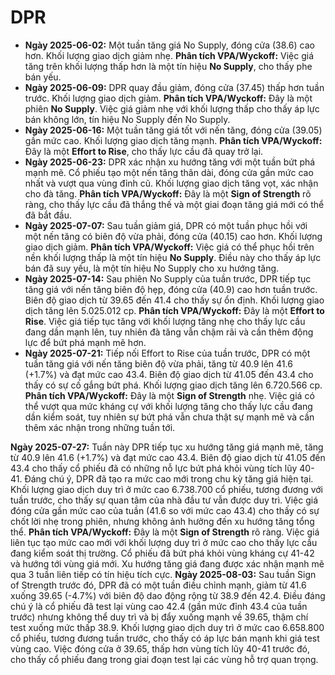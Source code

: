 # DPR

- **Ngày 2025-06-02:** Một tuần tăng giá No Supply, đóng cửa (38.6) cao hơn. Khối lượng giao dịch giảm nhẹ. **Phân tích VPA/Wyckoff:** Việc giá tăng trên khối lượng thấp hơn là một tín hiệu **No Supply**, cho thấy phe bán yếu.
- **Ngày 2025-06-09:** DPR quay đầu giảm, đóng cửa (37.45) thấp hơn tuần trước. Khối lượng giao dịch giảm. **Phân tích VPA/Wyckoff:** Đây là một phiên **No Supply**. Việc giá giảm nhẹ với khối lượng thấp cho thấy áp lực bán không lớn, tín hiệu No Supply đến No Supply.
- **Ngày 2025-06-16:** Một tuần tăng giá tốt với nến tăng, đóng cửa (39.05) gần mức cao. Khối lượng giao dịch tăng mạnh. **Phân tích VPA/Wyckoff:** Đây là một **Effort to Rise**, cho thấy lực cầu đã quay trở lại.
- **Ngày 2025-06-23:** DPR xác nhận xu hướng tăng với một tuần bứt phá mạnh mẽ. Cổ phiếu tạo một nến tăng thân dài, đóng cửa gần mức cao nhất và vượt qua vùng đỉnh cũ. Khối lượng giao dịch tăng vọt, xác nhận cho đà tăng. **Phân tích VPA/Wyckoff:** Đây là một **Sign of Strength** rõ ràng, cho thấy lực cầu đã thắng thế và một giai đoạn tăng giá mới có thể đã bắt đầu.
- **Ngày 2025-07-07:** Sau tuần giảm giá, DPR có một tuần phục hồi với một nến tăng có biên độ vừa phải, đóng cửa (40.15) cao hơn. Khối lượng giao dịch giảm. **Phân tích VPA/Wyckoff:** Việc giá có thể phục hồi trên nền khối lượng thấp là một tín hiệu **No Supply**. Điều này cho thấy áp lực bán đã suy yếu, là một tín hiệu No Supply cho xu hướng tăng.
- **Ngày 2025-07-14:** Sau phiên No Supply của tuần trước, DPR tiếp tục tăng giá với nến tăng biên độ hẹp, đóng cửa (40.9) cao hơn tuần trước. Biên độ giao dịch từ 39.65 đến 41.4 cho thấy sự ổn định. Khối lượng giao dịch tăng lên 5.025.012 cp. **Phân tích VPA/Wyckoff:** Đây là một **Effort to Rise**. Việc giá tiếp tục tăng với khối lượng tăng nhẹ cho thấy lực cầu đang dần mạnh lên, tuy nhiên đà tăng vẫn chậm rãi và cần thêm động lực để bứt phá mạnh mẽ hơn.
- **Ngày 2025-07-21:** Tiếp nối Effort to Rise của tuần trước, DPR có một tuần tăng giá với nến tăng biên độ vừa phải, tăng từ 40.9 lên 41.6 (+1.7%) và đạt mức cao 43.4. Biên độ giao dịch từ 41.05 đến 43.4 cho thấy có sự cố gắng bứt phá. Khối lượng giao dịch tăng lên 6.720.566 cp. **Phân tích VPA/Wyckoff:** Đây là một **Sign of Strength** nhẹ. Việc giá có thể vượt qua mức kháng cự với khối lượng tăng cho thấy lực cầu đang dần kiểm soát, tuy nhiên sự bứt phá vẫn chưa thật sự mạnh mẽ và cần thêm xác nhận trong những tuần tới.


**Ngày 2025-07-27:** Tuần này DPR tiếp tục xu hướng tăng giá mạnh mẽ, tăng từ 40.9 lên 41.6 (+1.7%) và đạt mức cao 43.4. Biên độ giao dịch từ 41.05 đến 43.4 cho thấy cổ phiếu đã có những nỗ lực bứt phá khỏi vùng tích lũy 40-41. Đáng chú ý, DPR đã tạo ra mức cao mới trong chu kỳ tăng giá hiện tại. Khối lượng giao dịch duy trì ở mức cao 6.738.700 cổ phiếu, tương đương với tuần trước, cho thấy sự quan tâm của nhà đầu tư vẫn được duy trì. Việc giá đóng cửa gần mức cao của tuần (41.6 so với mức cao 43.4) cho thấy có sự chốt lời nhẹ trong phiên, nhưng không ảnh hưởng đến xu hướng tăng tổng thể. **Phân tích VPA/Wyckoff:** Đây là một **Sign of Strength** rõ ràng. Việc giá liên tục tạo mức cao mới với khối lượng duy trì ở mức cao cho thấy lực cầu đang kiểm soát thị trường. Cổ phiếu đã bứt phá khỏi vùng kháng cự 41-42 và hướng tới vùng giá mới. Xu hướng tăng giá đang được xác nhận mạnh mẽ qua 3 tuần liên tiếp có tín hiệu tích cực.
**Ngày 2025-08-03:** Sau tuần Sign of Strength trước đó, DPR đã có một tuần điều chỉnh mạnh, giảm từ 41.6 xuống 39.65 (-4.7%) với biên độ dao động rộng từ 38.9 đến 42.4. Điều đáng chú ý là cổ phiếu đã test lại vùng cao 42.4 (gần mức đỉnh 43.4 của tuần trước) nhưng không thể duy trì và bị đẩy xuống mạnh về 39.65, thậm chí test xuống mức thấp 38.9. Khối lượng giao dịch duy trì ở mức cao 6.658.800 cổ phiếu, tương đương tuần trước, cho thấy có áp lực bán mạnh khi giá test vùng cao. Việc đóng cửa ở 39.65, thấp hơn vùng tích lũy 40-41 trước đó, cho thấy cổ phiếu đang trong giai đoạn test lại các vùng hỗ trợ quan trọng.
